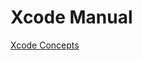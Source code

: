 # Xcode Manual

[Xcode Concepts](https://developer.apple.com/library/archive/featuredarticles/XcodeConcepts/_index.html)
